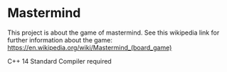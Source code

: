 # Mastermind

This project is about the game of mastermind. See this wikipedia link for further information about the game: https://en.wikipedia.org/wiki/Mastermind_(board_game)

C++ 14 Standard Compiler required
